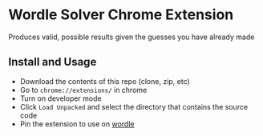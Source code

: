 # Wordle Solver Chrome Extension

Produces valid, possible results given the guesses you have already made

## Install and Usage
- Download the contents of this repo (clone, zip, etc)
- Go to `chrome://extensions/` in chrome
- Turn on developer mode
- Click `Load Unpacked` and select the directory that contains the source code
- Pin the extension to use on [wordle](https://www.nytimes.com/games/wordle)
